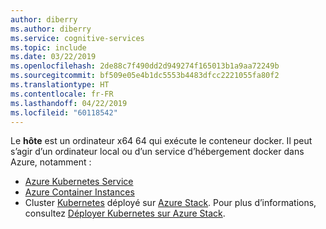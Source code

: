 ```yaml
---
author: diberry
ms.author: diberry
ms.service: cognitive-services
ms.topic: include
ms.date: 03/22/2019
ms.openlocfilehash: 2de88c7f490dd2d949274f165013b1a9aa72249b
ms.sourcegitcommit: bf509e05e4b1dc5553b4483dfcc2221055fa80f2
ms.translationtype: HT
ms.contentlocale: fr-FR
ms.lasthandoff: 04/22/2019
ms.locfileid: "60118542"
---
```

Le **hôte** est un ordinateur x64 64 qui exécute le conteneur docker. Il peut s’agir d’un ordinateur local ou d’un service d’hébergement docker dans Azure, notamment :

* [Azure Kubernetes Service](../articles/aks/index.yml)
* [Azure Container Instances](../articles/container-instances/index.yml)
* Cluster [Kubernetes](https://kubernetes.io/) déployé sur [Azure Stack](/azure-stack/operator). Pour plus d’informations, consultez [Déployer Kubernetes sur Azure Stack](/azure-stack/user/azure-stack-solution-template-kubernetes-deploy).

